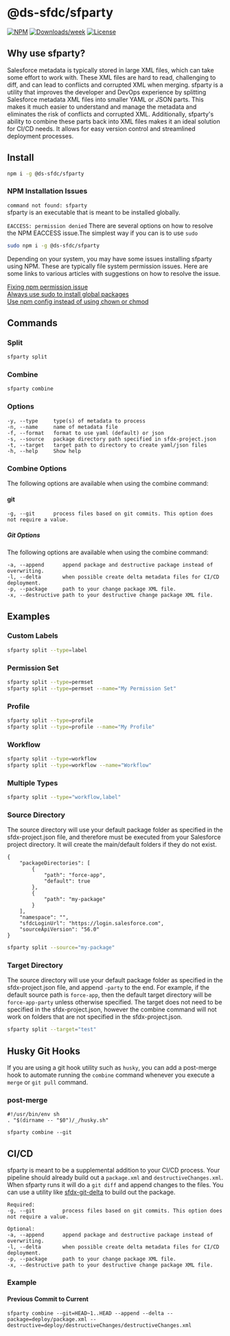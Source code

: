 # @ds-sfdc/sfparty

[![NPM](https://img.shields.io/npm/v/@ds-sfdc/sfparty.svg?label=@ds-sfdc/sfparty)](https://www.npmjs.com/package/@ds-sfdc/sfparty) [![Downloads/week](https://img.shields.io/npm/dw/@ds-sfdc/sfparty.svg)](https://npmjs.org/package/@ds-sfdc/sfparty) [![License](https://img.shields.io/badge/License-BSD%203--Clause-brightgreen.svg)](https://github.com/TimPaulaskasDS/sfparty/blob/main/LICENSE.md)

## Why use sfparty?

Salesforce metadata is typically stored in large XML files, which can take some effort to work with. These XML files are hard to read, challenging to diff, and can lead to conflicts and corrupted XML when merging. sfparty is a utility that improves the developer and DevOps experience by splitting Salesforce metadata XML files into smaller YAML or JSON parts. This makes it much easier to understand and manage the metadata and eliminates the risk of conflicts and corrupted XML. Additionally, sfparty's ability to combine these parts back into XML files makes it an ideal solution for CI/CD needs. It allows for easy version control and streamlined deployment processes.

## Install

```bash
npm i -g @ds-sfdc/sfparty
```

### NPM Installation Issues
`command not found: sfparty`  
sfparty is an executable that is meant to be installed globally.

`EACCESS: permission denied`
There are several options on how to resolve the NPM EACCESS issue.The simplest way if you can is to use `sudo`
```bash
sudo npm i -g @ds-sfdc/sfparty
```
Depending on your system, you may have some issues installing sfparty using NPM. These are typically file system permission issues. Here are some links to various articles with suggestions on how to resolve the issue.

[Fixing npm permission issue](https://kaustubhtalathi.medium.com/fixing-npm-permission-issue-f3d88a7a4ab4)  
[Always use sudo to install global packages](https://stackoverflow.com/questions/16151018/how-to-fix-npm-throwing-error-without-sudo#:~:text=always%20use%20sudo%20%2Di%20or,they%20are%20owned%20by%20root)  
[Use npm config instead of using chown or chmod](https://stackoverflow.com/questions/16151018/how-to-fix-npm-throwing-error-without-sudo/41395398#41395398)
## Commands

### Split
```bash
sfparty split
```

### Combine
```bash
sfparty combine
```

### Options

```
-y, --type     type(s) of metadata to process
-n, --name     name of metadata file  
-f, --format   format to use yaml (default) or json
-s, --source   package directory path specified in sfdx-project.json  
-t, --target   target path to directory to create yaml/json files  
-h, --help     Show help  
```

### Combine Options
The following options are available when using the combine command:

#### git

```
-g, --git      process files based on git commits. This option does not require a value.
```


##### Git Options
The following options are available when using the combine command:

```
-a, --append      append package and destructive package instead of overwriting.
-l, --delta       when possible create delta metadata files for CI/CD deployment.
-p, --package     path to your change package XML file.
-x, --destructive path to your destructive change package XML file.
```
## Examples
### Custom Labels
```bash
sfparty split --type=label
```

### Permission Set
```bash
sfparty split --type=permset
sfparty split --type=permset --name="My Permission Set"
```
### Profile
```bash
sfparty split --type=profile
sfparty split --type=profile --name="My Profile"
```
### Workflow
```bash
sfparty split --type=workflow
sfparty split --type=workflow --name="Workflow"
```
### Multiple Types
```bash
sfparty split --type="workflow,label"
```

### Source Directory
The source directory will use your default package folder as specified in the sfdx-project.json file, and therefore must be executed from your Salesforce project directory. It will create the main/default folders if they do not exist.

```
{
    "packageDirectories": [
        {
            "path": "force-app",
            "default": true
        },
        {
            "path": "my-package"
        }
    ],
    "namespace": "",
    "sfdcLoginUrl": "https://login.salesforce.com",
    "sourceApiVersion": "56.0"
}
```

```bash
sfparty split --source="my-package"
```

### Target Directory
The source directory will use your default package folder as specified in the sfdx-project.json file, and append `-party` to the end. For example, if the default source path is `force-app`, then the default target directory will be `force-app-party` unless otherwise specified. The target does not need to be specified in the sfdx-project.json, however the combine command will not work on folders that are not specified in the sfdx-project.json.

```bash
sfparty split --target="test"
```

## Husky Git Hooks
If you are using a git hook utility such as `husky`, you can add a post-merge hook to automate running the `combine` command whenever you execute a `merge` or `git pull` command.
### post-merge

```
#!/usr/bin/env sh
. "$(dirname -- "$0")/_/husky.sh"

sfparty combine --git
```
## CI/CD
sfparty is meant to be a supplemental addition to your CI/CD process. Your pipeline should already build out a `package.xml` and `destructiveChanges.xml`. When sfparty runs it will do a `git diff` and append changes to the files. You can use a utility like [sfdx-git-delta](https://www.npmjs.com/package/sfdx-git-delta) to build out the package.
```
Required:  
-g, --git         process files based on git commits. This option does not require a value.

Optional:  
-a, --append      append package and destructive package instead of overwriting.
-l, --delta       when possible create delta metadata files for CI/CD deployment.
-p, --package     path to your change package XML file.
-x, --destructive path to your destructive change package XML file.
```

### Example

#### Previous Commit to Current

```
sfparty combine --git=HEAD~1..HEAD --append --delta --package=deploy/package.xml --destructive=deploy/destructiveChanges/destructiveChanges.xml
```
